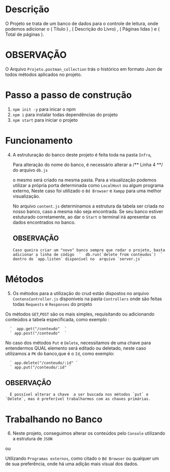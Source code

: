 # Descrição

O Projeto se trata de um banco de dados para o controle de leitura, onde podemos adicionar o ( Titulo ) , ( Descrição do Livro) , ( Páginas lidas ) e ( Total de páginas ).

# OBSERVAÇÃO

O Arquivo `Projeto.postman_collection` trás o histórico em formato Json de todos métodos aplicados no projeto.

# Passo a passo de construção

1. `npm init -y` para inicar o npm
2. `npm i` para instalar todas dependências do projeto
3. `npm start` para iniciar o projeto

# Funcionamento

4.  A estruturação do banco deste projeto é feita toda na pasta `Infra`,

    Para alteração do nome do banco, é necessário alterar a /** Linha 4 **/ do arquivo `db.js`

    o mesmo será criado na mesma pasta. Para a visualização podemos utilizar a própria porta determinada como `LocalHost` ou algum programa externo,
    Neste caso foi utilizado o `Bd Browser` e `Xampp` para uma melhor visualização.

    No arquivo `content.js` determinamos a estrutura da tabela ser criada no nosso banco, caso a mesma não seja encontrada. Se seu banco estiver estuturado corretamente, ao dar o `Start` o terminal irá apresentar os dados encontrados no banco.

    ## OBSERVAÇÃO

        Caso queira criar um "novo" banco sempre que rodar o projeto, basta adicionar a linha de código  `  db.run(`delete from conteudos`)  ` dentro do `app.listen` disponível no  arquivo `server.js`

# Métodos

5. Os métodos para a utilização do crud estão dispostos no arquivo `ContensController.js` disponíveis na pasta `Controllers` onde são feitas todas `Requests` e `Responses` do projeto

Os métodos `GET`,`POST` são os mais simples, requisitando ou adicionando conteúdos a tabela especificada, como exemplo :

      `  app.get("/conteudo"  `
      ` app.post("/conteudo"  `

No caso dos métodos `Put` e `Delete`, necessitamos de uma chave para entendermos QUAL elemento será editado ou deletado, neste caso utilizamos a `PK` do banco,que é o `Id`, como exemplo:

      ` app.delete("/conteudo/:id" `
      ` app.put("/conteudo/:id" `

## OBSERVAÇÃO

      É possível alterar a chave  a ser buscada nos métodos `put` e  `Delete`, mas é preferível trabalharmos com as chaves primárias.

# Trabalhando no Banco

6. Neste projeto, conseguimos alterar os conteúdos pelo `Console` utilizando a estrutura de `JSON`

ou

Utilizando `Programas externos`, como citado o `Bd Browser` ou qualquer um de sua preferência, onde há uma adição mais visual dos dados.
